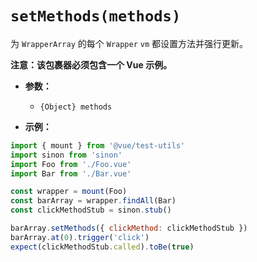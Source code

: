 # `setMethods(methods)`

为 `WrapperArray` 的每个 `Wrapper` `vm` 都设置方法并强行更新。

**注意：该包裹器必须包含一个 Vue 示例。**

- **参数：**
  - `{Object} methods`

- **示例：**

```js
import { mount } from '@vue/test-utils'
import sinon from 'sinon'
import Foo from './Foo.vue'
import Bar from './Bar.vue'

const wrapper = mount(Foo)
const barArray = wrapper.findAll(Bar)
const clickMethodStub = sinon.stub()

barArray.setMethods({ clickMethod: clickMethodStub })
barArray.at(0).trigger('click')
expect(clickMethodStub.called).toBe(true)
```
